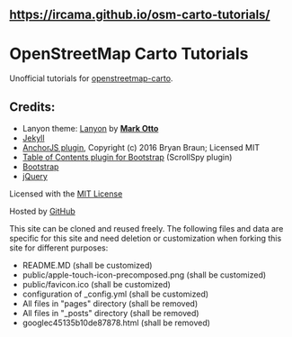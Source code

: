## https://ircama.github.io/osm-carto-tutorials/

# OpenStreetMap Carto Tutorials

Unofficial tutorials for [openstreetmap-carto](https://github.com/gravitystorm/openstreetmap-carto).

## Credits:

* Lanyon theme: [Lanyon](http://lanyon.getpoole.com) by [**Mark Otto**](https://github.com/mdo)
* [Jekyll](http://jekyllrb.com/)
* [AnchorJS plugin](https://github.com/bryanbraun/anchorjs), Copyright (c) 2016 Bryan Braun; Licensed MIT
* [Table of Contents plugin for Bootstrap](https://afeld.github.io/bootstrap-toc/) (ScrollSpy plugin)
* [Bootstrap](getbootstrap.com)
* [jQuery](https://jquery.com/)

Licensed with the [MIT License](http://opensource.org/licenses/MIT)

Hosted by [GitHub](https://github.com)

This site can be cloned and reused freely. The following files and data are specific for this site and need deletion or customization when forking this site for different purposes:

- README.MD (shall be customized)
- public/apple-touch-icon-precomposed.png (shall be customized)
- public/favicon.ico (shall be customized)
- configuration of _config.yml (shall be customized)
- All files in "pages" directory (shall be removed)
- All files in "_posts" directory (shall be removed)
- googlec45135b10de87878.html (shall be removed)
